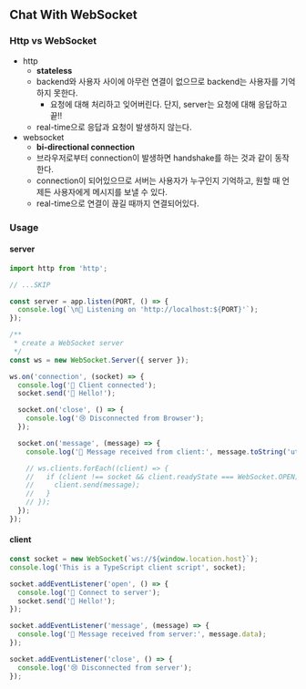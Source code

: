 ## Chat With WebSocket

### Http vs WebSocket

- http
  - **stateless**
  - backend와 사용자 사이에 아무런 연결이 없으므로 backend는 사용자를 기억하지 못한다.
    - 요청에 대해 처리하고 잊어버린다. 단지, server는 요청에 대해 응답하고 끝!!
  - real-time으로 응답과 요청이 발생하지 않는다.
- websocket
  - **bi-directional connection**
  - 브라우저로부터 connection이 발생하면 handshake를 하는 것과 같이 동작한다.
  - connection이 되어있으므로 서버는 사용자가 누구인지 기억하고, 원할 때 언제든 사용자에게 메시지를 보낼 수 있다.
  - real-time으로 연결이 끊길 때까지 연결되어있다.

### Usage

#### server

```typescript
import http from 'http';

// ...SKIP

const server = app.listen(PORT, () => {
  console.log(`\n🚀 Listening on 'http://localhost:${PORT}'`);
});

/**
 * create a WebSocket server
 */
const ws = new WebSocket.Server({ server });

ws.on('connection', (socket) => {
  console.log('🤗 Client connected');
  socket.send('👋 Hello!');

  socket.on('close', () => {
    console.log('😢 Disconnected from Browser');
  });

  socket.on('message', (message) => {
    console.log('📨 Message received from client:', message.toString('utf-8'));

    // ws.clients.forEach((client) => {
    //   if (client !== socket && client.readyState === WebSocket.OPEN) {
    //     client.send(message);
    //   }
    // });
  });
});
```

#### client

```typescript
const socket = new WebSocket(`ws://${window.location.host}`);
console.log('This is a TypeScript client script', socket);

socket.addEventListener('open', () => {
  console.log('🤗 Connect to server');
  socket.send('👋 Hello!');
});

socket.addEventListener('message', (message) => {
  console.log('📨 Message received from server:', message.data);
});

socket.addEventListener('close', () => {
  console.log('😢 Disconnected from server');
});
```
